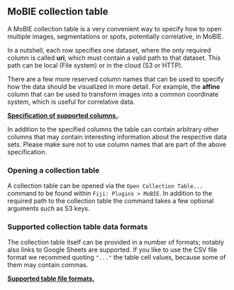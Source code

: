 ## MoBIE collection table 

A MoBIE collection table is a very convenient way to specify how to open multiple images, segmentations or spots, potentially correlative, in MoBIE.

In a nutshell, each row specifies one dataset, where the only required column is called **uri**, which must contain a valid path to that dataset. This path can be local (File system) or in the cloud (S3 or HTTP).

There are a few more reserved column names that can be used to specify how the data should be visualized in more detail. For example, the **affine** column that can be used to transform images into a common coordinate system, which is useful for correlative data.

[**Specification of supported columns.**](https://github.com/mobie/mobie-viewer-fiji/blob/main/src/main/java/org/embl/mobie/lib/table/columns/CollectionTableConstants.java).

In addition to the specified columns the table can contain arbitrary other columns that may contain interesting information about the respective data sets. Please make sure not to use column names that are part of the above specification.

### Opening a collection table 

A collection table can be opened via the `Open Collection Table...` command to be found within `Fiji: Plugins > MoBIE`. In addition to the required path to the collection table the command takes a few optional arguments such as S3 keys.

### Supported collection table data formats

The collection table itself can be provided in a number of formats; notably also links to Google Sheets are supported. If you like to use the CSV file format we recommed quoting `"..."` the table cell values, because some of them may contain commas.

[**Supported table file formats.**](tutorials/index.md#table-data-formats)
